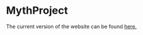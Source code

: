 # MythProject

The current version of the website can be found [here.](https://kylebkumar.github.io/MythProject/index.html)
